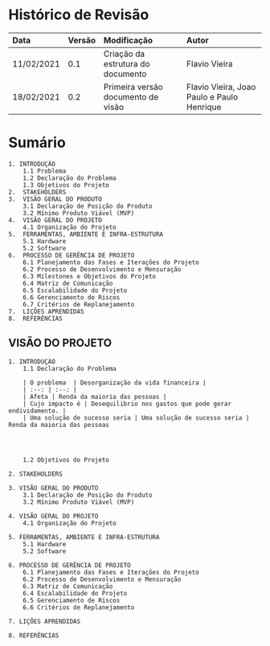 # Histórico de Revisão
| Data   | Versão | Modificação  | Autor  |
| :-- | :-- | :-- | :-- |
| 11/02/2021 | 0.1 | Criação da estrutura do documento |  Flavio Vieira |
| 18/02/2021 | 0.2 | Primeira versão documento de visão |  Flavio Vieira, Joao Paulo e Paulo Henrique

    


# Sumário

    1. INTRODUÇÃO    
        1.1	Problema 
        1.2	Declaração do Problema  
        1.3	Objetivos do Projeto  
    2.	STAKEHOLDERS  
    3.	VISÃO GERAL DO PRODUTO  
        3.1	Declaração de Posição do Produto  
        3.2	Mínimo Produto Viável (MVP)
    4.	VISÃO GERAL DO PROJETO  
        4.1	Organização do Projeto  
    5.	FERRAMENTAS, AMBIENTE E INFRA-ESTRUTURA  
        5.1	Hardware  
        5.2	Software
    6.	PROCESSO DE GERÊNCIA DE PROJETO  
        6.1	Planejamento das Fases e Iterações do Projeto  
        6.2	Processo de Desenvolvimento e Mensuração  
        6.3	Milestones e Objetivos do Projeto  
        6.4	Matriz de Comunicação  
        6.5	Escalabilidade do Projeto  
        6.6	Gerenciamento de Riscos  
        6.7	Critérios de Replanejamento  
    7.	LIÇÕES APRENDIDAS
    8.	REFERÊNCIAS

## VISÃO DO PROJETO

    1. INTRODUÇÃO  
        1.1 Declaração do Problema

        | O problema  | Desorganização da vida financeira |
        | :--: | :--: |
        | Afeta | Renda da maioria das pessoas |
        | Cujo impacto é | Desequilibrio nos gastos que pode gerar endividamento. |
        | Uma solução de sucesso seria | Uma solução de sucesso seria | Renda da maioria das pessoas  




        1.2 Objetivos do Projeto

    2. STAKEHOLDERS

    3. VISÃO GERAL DO PRODUTO  
        3.1 Declaração de Posição do Produto
        3.2 Mínimo Produto Viável (MVP)

    4. VISÃO GERAL DO PROJETO  
        4.1 Organização do Projeto

    5. FERRAMENTAS, AMBIENTE E INFRA-ESTRUTURA  
        5.1 Hardware  
        5.2 Software  

    6. PROCESSO DE GERÊNCIA DE PROJETO  
        6.1 Planejamento das Fases e Iterações do Projeto  
        6.2 Processo de Desenvolvimento e Mensuração   
        6.3 Matriz de Comunicação  
        6.4 Escalabilidade do Projeto  
        6.5 Gerenciamento de Riscos  
        6.6 Critérios de Replanejamento  

    7. LIÇÕES APRENDIDAS  

    8. REFERÊNCIAS  
